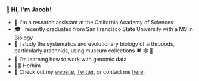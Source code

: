 ### 👋 Hi, I'm Jacob!

- 🔬 I'm a research assistant at the California Academy of Sciences
- 🎓 I recently graduated from San Francisco State University with a MS in Biology
- 🧬 I study the systematics and evolutionary biology of arthropods, particularly arachnids, using museum collections 🕷 🕸 🦂
- 🌱 I’m learning how to work with genomic data
- 🏳️‍🌈 He/him
- 💌 Check out my <a href="https://jacobgorneau.github.io/">website</a>, <a href="https://twitter.com/jacobgorneau">Twitter</a>, or contact me <a href="https://jacobgorneau.github.io/contact/">here</a>.
